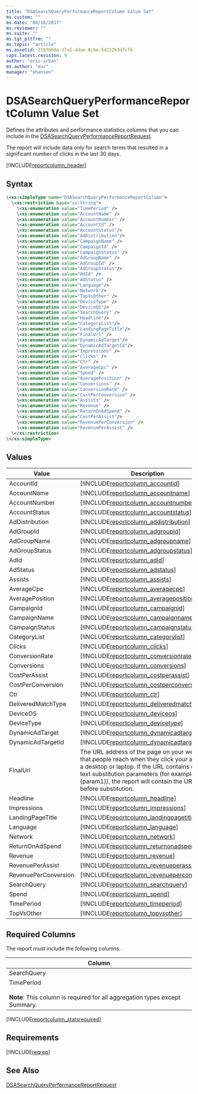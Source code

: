 ```yaml
---
title: "DSASearchQueryPerformanceReportColumn Value Set"
ms.custom: ""
ms.date: "08/16/2017"
ms.reviewer: ""
ms.suite: ""
ms.tgt_pltfrm: ""
ms.topic: "article"
ms.assetid: 218f660a-37a5-4dae-8cbe-5d222b3d7cf6
caps.latest.revision: 9
author: "eric-urban"
ms.author: "eur"
manager: "ehansen"
---
```

# DSASearchQueryPerformanceReportColumn Value Set
Defines the attributes and performance statistics columns that you can include in the [DSASearchQueryPerformanceReportRequest](../reporting-api/dsasearchqueryperformancereportrequest-data-object.md).

The report will include data only for search terms that resulted in a significant number of clicks in the last 30 days.

[!INCLUDE[reportcolumn_header](../reporting-api/includes/reportcolumn-header.md)]
## Syntax

```xml
\<xs:simpleType name="DSASearchQueryPerformanceReportColumn">
  \<xs:restriction base="xs:string">
    \<xs:enumeration value="TimePeriod" />
    \<xs:enumeration value="AccountName" />
    \<xs:enumeration value="AccountNumber" />
    \<xs:enumeration value="AccountId" />
    \<xs:enumeration value="AccountStatus"/>
    \<xs:enumeration value="AdDistribution"/>
    \<xs:enumeration value="CampaignName" />
    \<xs:enumeration value="CampaignId" />
    \<xs:enumeration value="CampaignStatus" />
    \<xs:enumeration value="AdGroupName" />
    \<xs:enumeration value="AdGroupId" />
    \<xs:enumeration value="AdGroupStatus"/>
    \<xs:enumeration value="AdId" />
    \<xs:enumeration value="AdStatus" />
    \<xs:enumeration value="Language"/>
    \<xs:enumeration value="Network"/>
    \<xs:enumeration value="TopVsOther" />
    \<xs:enumeration value="DeviceType" />
    \<xs:enumeration value="DeviceOS"/>
    \<xs:enumeration value="SearchQuery" />
    \<xs:enumeration value="Headline"/>
    \<xs:enumeration value="CategoryList"/>
    \<xs:enumeration value="LandingPageTitle"/>
    \<xs:enumeration value="FinalUrl" />
    \<xs:enumeration value="DynamicAdTarget"/>
    \<xs:enumeration value="DynamicAdTargetId"/>
    \<xs:enumeration value="Impressions" />
    \<xs:enumeration value="Clicks" />
    \<xs:enumeration value="Ctr" />
    \<xs:enumeration value="AverageCpc" />
    \<xs:enumeration value="Spend" />
    \<xs:enumeration value="AveragePosition" />
    \<xs:enumeration value="Conversions" />
    \<xs:enumeration value="ConversionRate" />
    \<xs:enumeration value="CostPerConversion" />
    \<xs:enumeration value="Assists" />
    \<xs:enumeration value="Revenue" />
    \<xs:enumeration value="ReturnOnAdSpend" />
    \<xs:enumeration value="CostPerAssist"/>
    \<xs:enumeration value="RevenuePerConversion" />
    \<xs:enumeration value="RevenuePerAssist" />
  \</xs:restriction>
\</xs:simpleType>
```

## Values

|Value|Description|
|---------|---------------|
|AccountId|[!INCLUDE[reportcolumn_accountid](../reporting-api/includes/reportcolumn-accountid.md)]|
|AccountName|[!INCLUDE[reportcolumn_accountname](../reporting-api/includes/reportcolumn-accountname.md)]|
|AccountNumber|[!INCLUDE[reportcolumn_accountnumber](../reporting-api/includes/reportcolumn-accountnumber.md)]|
|AccountStatus|[!INCLUDE[reportcolumn_accountstatus](../reporting-api/includes/reportcolumn-accountstatus.md)]|
|AdDistribution|[!INCLUDE[reportcolumn_addistribution](../reporting-api/includes/reportcolumn-addistribution.md)]|
|AdGroupId|[!INCLUDE[reportcolumn_adgroupid](../reporting-api/includes/reportcolumn-adgroupid.md)]|
|AdGroupName|[!INCLUDE[reportcolumn_adgroupname](../reporting-api/includes/reportcolumn-adgroupname.md)]|
|AdGroupStatus|[!INCLUDE[reportcolumn_adgroupstatus](../reporting-api/includes/reportcolumn-adgroupstatus.md)]|
|AdId|[!INCLUDE[reportcolumn_adid](../reporting-api/includes/reportcolumn-adid.md)]|
|AdStatus|[!INCLUDE[reportcolumn_adstatus](../reporting-api/includes/reportcolumn-adstatus.md)]|
|Assists|[!INCLUDE[reportcolumn_assists](../reporting-api/includes/reportcolumn-assists.md)]|
|AverageCpc|[!INCLUDE[reportcolumn_averagecpc](../reporting-api/includes/reportcolumn-averagecpc.md)]|
|AveragePosition|[!INCLUDE[reportcolumn_averageposition](../reporting-api/includes/reportcolumn-averageposition.md)]|
|CampaignId|[!INCLUDE[reportcolumn_campaignid](../reporting-api/includes/reportcolumn-campaignid.md)]|
|CampaignName|[!INCLUDE[reportcolumn_campaignname](../reporting-api/includes/reportcolumn-campaignname.md)]|
|CampaignStatus|[!INCLUDE[reportcolumn_campaignstatus](../reporting-api/includes/reportcolumn-campaignstatus.md)]|
|CategoryList|[!INCLUDE[reportcolumn_categorylist](../reporting-api/includes/reportcolumn-categorylist.md)]|
|Clicks|[!INCLUDE[reportcolumn_clicks](../reporting-api/includes/reportcolumn-clicks.md)]|
|ConversionRate|[!INCLUDE[reportcolumn_conversionrate](../reporting-api/includes/reportcolumn-conversionrate.md)]|
|Conversions|[!INCLUDE[reportcolumn_conversions](../reporting-api/includes/reportcolumn-conversions.md)]|
|CostPerAssist|[!INCLUDE[reportcolumn_costperassist](../reporting-api/includes/reportcolumn-costperassist.md)]|
|CostPerConversion|[!INCLUDE[reportcolumn_costperconversion](../reporting-api/includes/reportcolumn-costperconversion.md)]|
|Ctr|[!INCLUDE[reportcolumn_ctr](../reporting-api/includes/reportcolumn-ctr.md)]|
|DeliveredMatchType|[!INCLUDE[reportcolumn_deliveredmatchtype](../reporting-api/includes/reportcolumn-deliveredmatchtype.md)]|
|DeviceOS|[!INCLUDE[reportcolumn_deviceos](../reporting-api/includes/reportcolumn-deviceos.md)]|
|DeviceType|[!INCLUDE[reportcolumn_devicetype](../reporting-api/includes/reportcolumn-devicetype.md)]|
|DynamicAdTarget|[!INCLUDE[reportcolumn_dynamicadtarget](../reporting-api/includes/reportcolumn-dynamicadtarget.md)]|
|DynamicAdTargetId|[!INCLUDE[reportcolumn_dynamicadtargetid](../reporting-api/includes/reportcolumn-dynamicadtargetid.md)]|
|FinalUrl|The URL address of the page on your website that people reach when they click your ad from a desktop or laptop. If the URL contains dynamic text substitution parameters (for example, {param1}), the report will contain the URL before substitution.|
|Headline|[!INCLUDE[reportcolumn_headline](../reporting-api/includes/reportcolumn-headline.md)]|
|Impressions|[!INCLUDE[reportcolumn_impressions](../reporting-api/includes/reportcolumn-impressions.md)]|
|LandingPageTitle|[!INCLUDE[reportcolumn_landingpagetitle](../reporting-api/includes/reportcolumn-landingpagetitle.md)]|
|Language|[!INCLUDE[reportcolumn_language](../reporting-api/includes/reportcolumn-language.md)]|
|Network|[!INCLUDE[reportcolumn_network](../reporting-api/includes/reportcolumn-network.md)]|
|ReturnOnAdSpend|[!INCLUDE[reportcolumn_returnonadspend](../reporting-api/includes/reportcolumn-returnonadspend.md)]|
|Revenue|[!INCLUDE[reportcolumn_revenue](../reporting-api/includes/reportcolumn-revenue.md)]|
|RevenuePerAssist|[!INCLUDE[reportcolumn_revenueperassist](../reporting-api/includes/reportcolumn-revenueperassist.md)]|
|RevenuePerConversion|[!INCLUDE[reportcolumn_revenueperconversion](../reporting-api/includes/reportcolumn-revenueperconversion.md)]|
|SearchQuery|[!INCLUDE[reportcolumn_searchquery](../reporting-api/includes/reportcolumn-searchquery.md)]|
|Spend|[!INCLUDE[reportcolumn_spend](../reporting-api/includes/reportcolumn-spend.md)]|
|TimePeriod|[!INCLUDE[reportcolumn_timeperiod](../reporting-api/includes/reportcolumn-timeperiod.md)]|
|TopVsOther|[!INCLUDE[reportcolumn_topvsother](../reporting-api/includes/reportcolumn-topvsother.md)]|

## <a name="requiredcolumns"></a>Required Columns
The report must include the following columns.

|Column|
|----------|
|SearchQuery|
|TimePeriod<br /><br />**Note**: This column is required for all aggregation types except Summary.|
[!INCLUDE[reportcolumn_statsrequired](../reporting-api/includes/reportcolumn-statsrequired.md)]

## Requirements
[!INCLUDE[reqrep](../reporting-api/includes/reqrep.md)]

## See Also
[DSASearchQueryPerformanceReportRequest](../reporting-api/dsasearchqueryperformancereportrequest-data-object.md)

